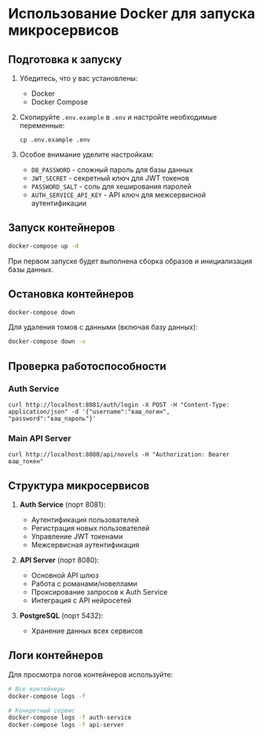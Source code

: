 # Использование Docker для запуска микросервисов

## Подготовка к запуску

1. Убедитесь, что у вас установлены:
   - Docker
   - Docker Compose

2. Скопируйте `.env.example` в `.env` и настройте необходимые переменные:
   ```
   cp .env.example .env
   ```

3. Особое внимание уделите настройкам:
   - `DB_PASSWORD` - сложный пароль для базы данных
   - `JWT_SECRET` - секретный ключ для JWT токенов
   - `PASSWORD_SALT` - соль для хеширования паролей
   - `AUTH_SERVICE_API_KEY` - API ключ для межсервисной аутентификации

## Запуск контейнеров

```bash
docker-compose up -d
```

При первом запуске будет выполнена сборка образов и инициализация базы данных.

## Остановка контейнеров

```bash
docker-compose down
```

Для удаления томов с данными (включая базу данных):

```bash
docker-compose down -v
```

## Проверка работоспособности

### Auth Service
```
curl http://localhost:8081/auth/login -X POST -H "Content-Type: application/json" -d '{"username":"ваш_логин", "password":"ваш_пароль"}'
```

### Main API Server
```
curl http://localhost:8080/api/novels -H "Authorization: Bearer ваш_токен"
```

## Структура микросервисов

1. **Auth Service** (порт 8081):
   - Аутентификация пользователей
   - Регистрация новых пользователей
   - Управление JWT токенами
   - Межсервисная аутентификация

2. **API Server** (порт 8080):
   - Основной API шлюз
   - Работа с романами/новеллами
   - Проксирование запросов к Auth Service
   - Интеграция с API нейросетей

3. **PostgreSQL** (порт 5432):
   - Хранение данных всех сервисов

## Логи контейнеров

Для просмотра логов контейнеров используйте:

```bash
# Все контейнеры
docker-compose logs -f

# Конкретный сервис
docker-compose logs -f auth-service
docker-compose logs -f api-server
``` 